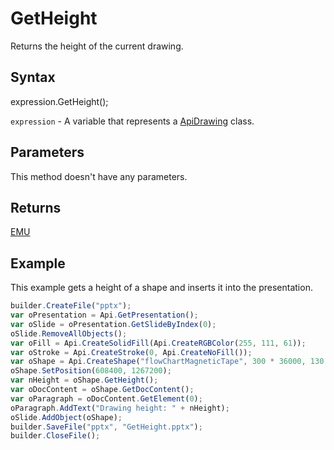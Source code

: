# GetHeight

Returns the height of the current drawing.

## Syntax

expression.GetHeight();

`expression` - A variable that represents a [ApiDrawing](../ApiDrawing.md) class.

## Parameters

This method doesn't have any parameters.

## Returns

[EMU](../../../Enumerations/Emu.md)

## Example

This example gets a height of a shape and inserts it into the presentation.

```javascript
builder.CreateFile("pptx");
var oPresentation = Api.GetPresentation();
var oSlide = oPresentation.GetSlideByIndex(0);
oSlide.RemoveAllObjects();
var oFill = Api.CreateSolidFill(Api.CreateRGBColor(255, 111, 61));
var oStroke = Api.CreateStroke(0, Api.CreateNoFill());
var oShape = Api.CreateShape("flowChartMagneticTape", 300 * 36000, 130 * 36000, oFill, oStroke);
oShape.SetPosition(608400, 1267200);
var nHeight = oShape.GetHeight();
var oDocContent = oShape.GetDocContent();
var oParagraph = oDocContent.GetElement(0);
oParagraph.AddText("Drawing height: " + nHeight);
oSlide.AddObject(oShape);
builder.SaveFile("pptx", "GetHeight.pptx");
builder.CloseFile();
```